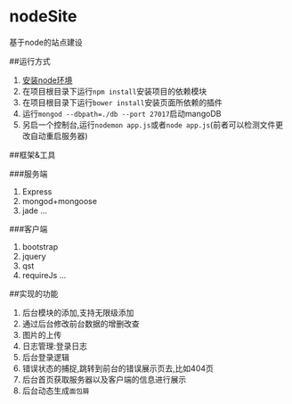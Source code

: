 # nodeSite
基于node的站点建设

##运行方式

1. [安装node环境](https://nodejs.org/en/)
2. 在项目根目录下运行`npm install`安装项目的依赖模块
3. 在项目根目录下运行`bower install`安装页面所依赖的插件
4. 运行`mongod --dbpath=./db --port 27017`启动mangoDB
5. 另启一个控制台,运行`nodemon app.js`或者`node app.js`(前者可以检测文件更改自动重启服务器)

##框架&工具

###服务端
1. Express
2. mongod+mongoose
3. jade
...

###客户端
1. bootstrap
2. jquery
3. qst
4. requireJs
...

##实现的功能

1. 后台模块的添加,支持无限级添加
2. 通过后台修改前台数据的增删改查
3. 图片的上传
4. 日志管理:登录日志
5. 后台登录逻辑
6. 错误状态的捕捉,跳转到前台的错误展示页去,比如404页
7. 后台首页获取服务器以及客户端的信息进行展示
8. 后台动态生成`面包屑`